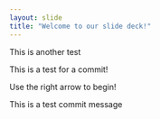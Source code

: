 ```yaml
---
layout: slide
title: "Welcome to our slide deck!"
---
```


This is another test

This is a test for a commit!

Use the right arrow to begin!

This is a test commit message
